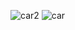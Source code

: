 ![car2](https://github.com/user-attachments/assets/5454b6b7-97f0-4c31-8ccd-8bfb2e4560e6)
![car](https://github.com/user-attachments/assets/5c6402ff-4438-47c8-adc9-fbf25a7afb59)
